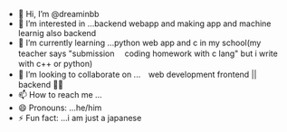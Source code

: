 - 👋 Hi, I’m @dreaminbb
- 👀 I’m interested in ...backend webapp and making app and machine learnig also backend
- 🌱 I’m currently learning ...python web app and  c in my school(my teacher says "submission　 coding homework with c lang" but i write with c++ or python)
- 💞️ I’m looking to collaborate on ...　web development frontend || backend 👨‍💻
- 📫 How to reach me ...
- 😄 Pronouns: ...he/him
- ⚡ Fun fact: ...i am just a japanese

<!---
dreaminbb/dreaminbb is a ✨ special ✨ repository because its `README.md` (this file) appears on your GitHub profile.
You can click the Preview link to take a look at your changes.
--->
